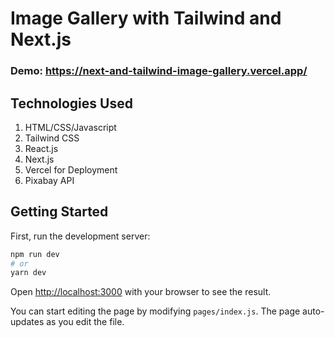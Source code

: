 # Image Gallery with Tailwind and Next.js

### Demo: https://next-and-tailwind-image-gallery.vercel.app/

## Technologies Used

1. HTML/CSS/Javascript
2. Tailwind CSS
3. React.js
4. Next.js
5. Vercel for Deployment
6. Pixabay API

## Getting Started

First, run the development server:

```bash
npm run dev
# or
yarn dev
```

Open [http://localhost:3000](http://localhost:3000) with your browser to see the result.

You can start editing the page by modifying `pages/index.js`. The page auto-updates as you edit the file.
